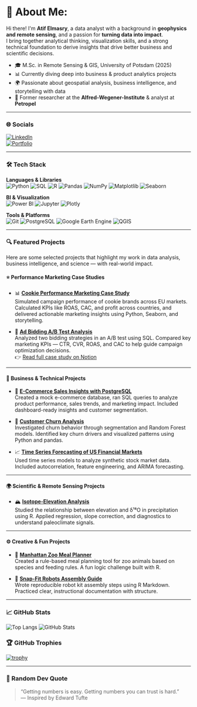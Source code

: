 # 👋 About Me:

Hi there! I'm **Atif Elmasry**, a data analyst with a background in **geophysics and remote sensing**, and a passion for **turning data into impact**.  
I bring together analytical thinking, visualization skills, and a strong technical foundation to derive insights that drive better business and scientific decisions.

- 🎓 M.Sc. in Remote Sensing & GIS, University of Potsdam (2025)
- 📊 Currently diving deep into business & product analytics projects
- 🌍 Passionate about geospatial analysis, business intelligence, and storytelling with data
- 💼 Former researcher at the **Alfred-Wegener-Institute** & analyst at **Petropel**

---

### 🌐 Socials

[![LinkedIn](https://img.shields.io/badge/LinkedIn-blue?logo=linkedin)](https://www.linkedin.com/in/tioatifelmasry/)  
[![Portfolio](https://img.shields.io/badge/-Portfolio-000000?style=for-the-badge&logo=notion&logoColor=white)](https://www.notion.so/Hey-there-I-am-Atif-1f3c40f7655e80d5b4f1dec9c016cadb)

---

### 🛠️ Tech Stack

**Languages & Libraries**  
![Python](https://img.shields.io/badge/-Python-3776AB?logo=python&logoColor=white)
![SQL](https://img.shields.io/badge/-SQL-003B57?logo=postgresql&logoColor=white)
![R](https://img.shields.io/badge/-R-276DC3?logo=r&logoColor=white)
![Pandas](https://img.shields.io/badge/-Pandas-150458?logo=pandas&logoColor=white)
![NumPy](https://img.shields.io/badge/-NumPy-013243?logo=numpy)
![Matplotlib](https://img.shields.io/badge/-Matplotlib-11557C?logo=matplotlib)
![Seaborn](https://img.shields.io/badge/-Seaborn-2E4053)

**BI & Visualization**  
![Power BI](https://img.shields.io/badge/-PowerBI-F2C811?logo=powerbi&logoColor=black)
![Jupyter](https://img.shields.io/badge/-Jupyter-F37626?logo=jupyter&logoColor=white)
![Plotly](https://img.shields.io/badge/-Plotly-3F4F75?logo=plotly)

**Tools & Platforms**  
![Git](https://img.shields.io/badge/-Git-F05032?logo=git&logoColor=white)
![PostgreSQL](https://img.shields.io/badge/-PostgreSQL-336791?logo=postgresql&logoColor=white)
![Google Earth Engine](https://img.shields.io/badge/-Google%20Earth%20Engine-34A853?logo=googleearth)
![QGIS](https://img.shields.io/badge/-QGIS-589632?logo=qgis)

---

### 🔍 Featured Projects

Here are some selected projects that highlight my work in data analysis, business intelligence, and science — with real-world impact.

#### ⭐ Performance Marketing Case Studies

- 📊 **[Cookie Performance Marketing Case Study](https://github.com/AtifElmasry/cookie-performance-marketing-case-study)**  
  Simulated campaign performance of cookie brands across EU markets. Calculated KPIs like ROAS, CAC, and profit across countries, and delivered actionable marketing insights using Python, Seaborn, and storytelling.  

- 🧪 **[Ad Bidding A/B Test Analysis](https://github.com/AtifElmasry/ad-bidding-ab-test-zalando-case-study)**  
  Analyzed two bidding strategies in an A/B test using SQL. Compared key marketing KPIs — CTR, CVR, ROAS, and CAC to help guide campaign optimization decisions.  
  👉 [Read full case study on Notion](https://shard-rainforest-901.notion.site/AB-Performane-210c40f7655e80f79a58dfc6d9a2b1d9)

---

#### 🧠 Business & Technical Projects

- 🛒 **[E-Commerce Sales Insights with PostgreSQL](https://github.com/AtifElmasry/E-Commerce-Sales-Insights-with-PostgreSQL)**  
  Created a mock e-commerce database, ran SQL queries to analyze product performance, sales trends, and marketing impact. Included dashboard-ready insights and customer segmentation.

- 🔁 **[Customer Churn Analysis](https://github.com/AtifElmasry/customer_churn_data)**  
  Investigated churn behavior through segmentation and Random Forest models. Identified key churn drivers and visualized patterns using Python and pandas.

- 📈 **[Time Series Forecasting of US Financial Markets](https://github.com/AtifElmasry/Time-Series-Forecasting-and-Analysis-of-US-Financial-Markets)**  
  Used time series models to analyze synthetic stock market data. Included autocorrelation, feature engineering, and ARIMA forecasting.

---

#### 🌍 Scientific & Remote Sensing Projects

- 🏔️ **[Isotope-Elevation Analysis](https://github.com/AtifElmasry/isotope-elevation-analysis)**  
  Studied the relationship between elevation and δ¹⁸O in precipitation using R. Applied regression, slope correction, and diagnostics to understand paleoclimate signals.

---

#### ⚙️ Creative & Fun Projects

- 🐾 **[Manhattan Zoo Meal Planner](https://github.com/AtifElmasry/Manhattan-Zoo)**  
  Created a rule-based meal planning tool for zoo animals based on species and feeding rules. A fun logic challenge built with R.

- 🤖 **[Snap-Fit Robots Assembly Guide](https://github.com/AtifElmasry/snapfit-robots-assembly)**  
  Wrote reproducible robot kit assembly steps using R Markdown. Practiced clear, instructional documentation with structure.

---

### 📈 GitHub Stats

![Top Langs](https://github-readme-stats.vercel.app/api/top-langs/?username=AtifElmasry&layout=compact&theme=react)
![GitHub Stats](https://github-readme-stats.vercel.app/api?username=AtifElmasry&show_icons=true&theme=react)

### 🏆 GitHub Trophies

[![trophy](https://github-profile-trophy.vercel.app/?username=AtifElmasry&theme=darkhub&rank=AA,AB,B,C&margin-w=15)](https://github.com/ryo-ma/github-profile-trophy)

---

### 💬 Random Dev Quote

> “Getting numbers is easy. Getting numbers you can trust is hard.”  
> — Inspired by Edward Tufte
